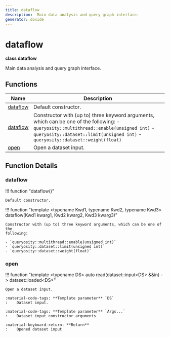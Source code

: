 ```yaml
---
title: dataflow
description:  Main data analysis and query graph interface.
generator: doxide
---
```



# dataflow

**class dataflow**


Main data analysis and query graph interface.



## Functions

| Name | Description |
| ---- | ----------- |
| [dataflow](#dataflow) | Default constructor.  |
| [dataflow](#dataflow) |  Constructor with (up to) three keyword arguments, which can be one of the following: - `queryosity::multithread::enable(unsigned int)` - `queryosity::dataset::limit(unsigned int)` - `queryosity::dataset::weight(float)`  |
| [open](#open) |  Open a dataset input. |

## Function Details

### dataflow<a name="dataflow"></a>
!!! function "dataflow()"

    
    
    Default constructor.
       
    
    
    

!!! function "template &lt;typename Kwd1, typename Kwd2, typename Kwd3&gt; dataflow(Kwd1 kwarg1, Kwd2 kwarg2, Kwd3 kwarg3)"

    
    Constructor with (up to) three keyword arguments, which can be one of the
    following:
    
    - `queryosity::multithread::enable(unsigned int)`
    - `queryosity::dataset::limit(unsigned int)`
    - `queryosity::dataset::weight(float)`
    
    
    

### open<a name="open"></a>
!!! function "template &lt;typename DS&gt; auto read(dataset::input&lt;DS&gt; &amp;&amp;in) -&gt; dataset::loaded&lt;DS&gt;"

    
    Open a dataset input.
    
    :material-code-tags: **Template parameter** `DS`
    :    Dataset input.
    
    :material-code-tags: **Template parameter** `Args...`
    :    Dataset input constructor arguments
    
    :material-keyboard-return: **Return**
    :    Opened dataset input
    
    

